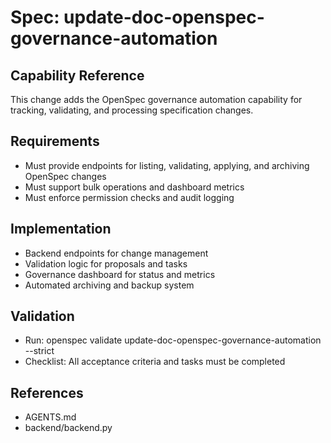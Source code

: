 # Spec: update-doc-openspec-governance-automation

## Capability Reference

This change adds the OpenSpec governance automation capability for tracking, validating, and processing specification changes.

## Requirements

- Must provide endpoints for listing, validating, applying, and archiving OpenSpec changes
- Must support bulk operations and dashboard metrics
- Must enforce permission checks and audit logging

## Implementation

- Backend endpoints for change management
- Validation logic for proposals and tasks
- Governance dashboard for status and metrics
- Automated archiving and backup system

## Validation

- Run: openspec validate update-doc-openspec-governance-automation --strict
- Checklist: All acceptance criteria and tasks must be completed

## References

- AGENTS.md
- backend/backend.py
